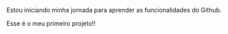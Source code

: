 Estou iniciando minha jornada para aprender as funcionalidades do Github.

Esse é o meu primeiro projeto!!